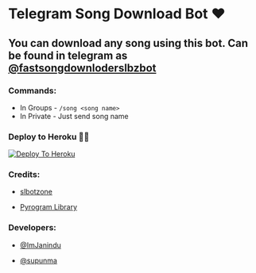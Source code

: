 # Telegram Song Download Bot ❤

## You can download any song using this bot. Can be found in telegram as [@fastsongdownloderslbzbot](https://t.me/fastsongdownloderslbzbot)

### Commands:
- In Groups - `/song <song name>`
- In Private - Just send song name

### Deploy to Heroku 🏃‍♂

[![Deploy To Heroku](https://www.herokucdn.com/deploy/button.svg)](https://heroku.com/deploy?template=https://github.com/ImJanindu/Songdl-tgbot)

### Credits:

- [slbotzone](https://t.me/slbotzone)

- [Pyrogram Library](https://github.com/pyrogram/pyrogram)

### Developers:

- [@ImJanindu](https://t.me/ImJanindu)

- [@supunma](https://t.me/supunma)
